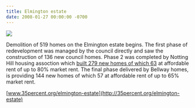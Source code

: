 ```yaml
---
title: Elmington estate
date: 2008-01-27 00:00:00 -0700
---
```


![](http://www.towerblock.eca.ed.ac.uk/sites/default/files/L36-37.jpg)

Demolition of 519 homes on the Elmington estate begins. The first phase of redevelopment was managed by the council directly and saw the construction of 136 new council homes. Phase 2 was completed by Notting Hill housing assoction which [built 279 new homes of which 63](http://planbuild.southwark.gov.uk/documents/?GetDocument=%7b%7b%7b!XXOecz%2bOmRk2JFLLeX0iRw%3d%3d!%7d%7d%7d) at affordable rent of up to 80% market rent. The final phase delivered by Bellway homes, is providing 144 new homes of which 57 at affordable rent of up to 65% market rent.

[www.35percent.org/elmington-estate](http://35percent.org/elmington-estate)
